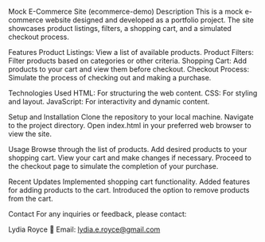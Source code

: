 Mock E-Commerce Site (ecommerce-demo)
Description
This is a mock e-commerce website designed and developed as a portfolio project. The site showcases product listings, filters, a shopping cart, and a simulated checkout process.

Features
Product Listings: View a list of available products.
Product Filters: Filter products based on categories or other criteria.
Shopping Cart: Add products to your cart and view them before checkout.
Checkout Process: Simulate the process of checking out and making a purchase.

Technologies Used
HTML: For structuring the web content.
CSS: For styling and layout.
JavaScript: For interactivity and dynamic content.

Setup and Installation
Clone the repository to your local machine.
Navigate to the project directory.
Open index.html in your preferred web browser to view the site.

Usage
Browse through the list of products.
Add desired products to your shopping cart.
View your cart and make changes if necessary.
Proceed to the checkout page to simulate the completion of your purchase.

Recent Updates
Implemented shopping cart functionality.
Added features for adding products to the cart.
Introduced the option to remove products from the cart.

Contact
For any inquiries or feedback, please contact:

Lydia Royce
📧 Email: lydia.e.royce@gmail.com


